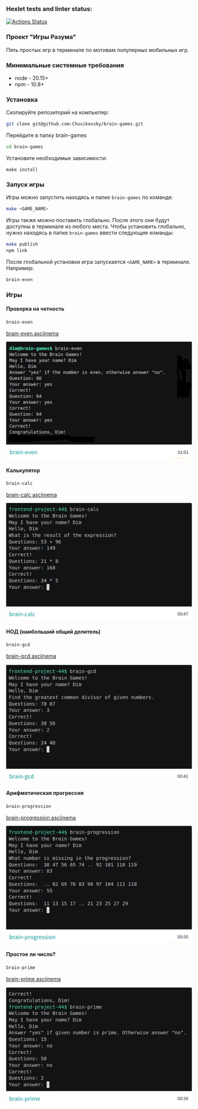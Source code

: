 ### Hexlet tests and linter status:
[![Actions Status](https://github.com/Chuvikovsky/frontend-project-44/actions/workflows/hexlet-check.yml/badge.svg)](https://github.com/Chuvikovsky/frontend-project-44/actions)

### Проект "Игры Разума"

Пять простых игр в терминале по мотивам популярных мобильных игр.

### Минимальные системные требования
- node - 20.15+
- npm - 10.8+

### Установка
Скопируйте репозиторий на компьютер:
```bash
git clone git@github.com:Chuvikovsky/brain-games.git
```

Перейдите в папку brain-games
```bash
cd brain-games
```

Установите необходимые зависимости:
```
make install
```

### Запуск игры
Игры можно запустить находясь и папке `brain-games` по команде:
```bash
make <GAME_NAME>
```
Игры также можно поставить глобально. После этого они будут доступны в терминале из любого места. Чтобы установить глобально, нужно находясь в папке `brain-games` ввести следующие команды:
```bash
make publish
npm link
```
После глобальной установки игра запускается `<GAME_NAME>` в терминале. Например:
```bash
brain-even
```

### Игры

#### Проверка на четность
```bash
brain-even
```

[brain-even asciinema](https://asciinema.org/a/NHRht1sdzQhB0fOCplSz8cx73)

![brain-even game](src/img/brain-even.png)

#### Калькулятор
```bash
brain-calc
```

[brain-calc asciinema](https://asciinema.org/a/mOel8pto4SCQDeYSYCLDY5lXr)

![brain-calc game](src/img/brain-calc.png)

#### НОД (наибольший общий делитель)
```bash
brain-gcd
```

[brain-gcd asciinema](https://asciinema.org/a/szSL7SAEWxgIDbTsZ06wFJJwE)

![brain-gcd  game](src/img/brain-gcd.png)

#### Арифметическая прогрессия
```bash
brain-progression
```

[brain-progression asciinema](https://asciinema.org/a/FoQGzLY7rwhD5Y7IhzzexHW2A)

![brain-progression game](src/img/brain-progression.png)

#### Простое ли число?
```bash
brain-prime
```

[brain-prime asciinema](https://asciinema.org/a/scN3EXMt2R1PrDHxQbCAA0dzF)

![brain-prime game](src/img/brain-prime.png)
